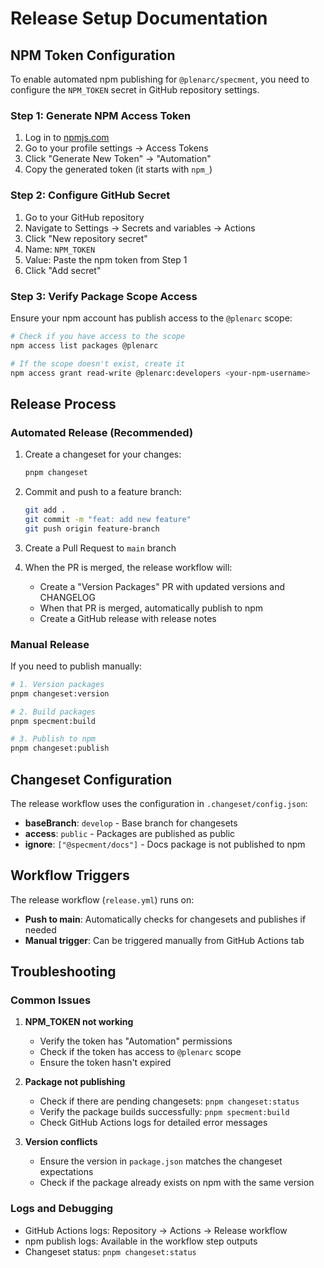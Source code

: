 # Release Setup Documentation

## NPM Token Configuration

To enable automated npm publishing for `@plenarc/specment`, you need to configure the `NPM_TOKEN` secret in GitHub repository settings.

### Step 1: Generate NPM Access Token

1. Log in to [npmjs.com](https://www.npmjs.com/)
1. Go to your profile settings → Access Tokens
1. Click "Generate New Token" → "Automation"
1. Copy the generated token (it starts with `npm_`)

### Step 2: Configure GitHub Secret

1. Go to your GitHub repository
1. Navigate to Settings → Secrets and variables → Actions
1. Click "New repository secret"
1. Name: `NPM_TOKEN`
1. Value: Paste the npm token from Step 1
1. Click "Add secret"

### Step 3: Verify Package Scope Access

Ensure your npm account has publish access to the `@plenarc` scope:

```bash
# Check if you have access to the scope
npm access list packages @plenarc

# If the scope doesn't exist, create it
npm access grant read-write @plenarc:developers <your-npm-username>
```

## Release Process

### Automated Release (Recommended)

1. Create a changeset for your changes:
   ```bash
   pnpm changeset
   ```

1. Commit and push to a feature branch:
   ```bash
   git add .
   git commit -m "feat: add new feature"
   git push origin feature-branch
   ```

1. Create a Pull Request to `main` branch

1. When the PR is merged, the release workflow will:
   - Create a "Version Packages" PR with updated versions and CHANGELOG
   - When that PR is merged, automatically publish to npm
   - Create a GitHub release with release notes

### Manual Release

If you need to publish manually:

```bash
# 1. Version packages
pnpm changeset:version

# 2. Build packages
pnpm specment:build

# 3. Publish to npm
pnpm changeset:publish
```

## Changeset Configuration

The release workflow uses the configuration in `.changeset/config.json`:

- **baseBranch**: `develop` - Base branch for changesets
- **access**: `public` - Packages are published as public
- **ignore**: `["@specment/docs"]` - Docs package is not published to npm

## Workflow Triggers

The release workflow (`release.yml`) runs on:

- **Push to main**: Automatically checks for changesets and publishes if needed
- **Manual trigger**: Can be triggered manually from GitHub Actions tab

## Troubleshooting

### Common Issues

1. **NPM_TOKEN not working**
   - Verify the token has "Automation" permissions
   - Check if the token has access to `@plenarc` scope
   - Ensure the token hasn't expired

1. **Package not publishing**
   - Check if there are pending changesets: `pnpm changeset:status`
   - Verify the package builds successfully: `pnpm specment:build`
   - Check GitHub Actions logs for detailed error messages

1. **Version conflicts**
   - Ensure the version in `package.json` matches the changeset expectations
   - Check if the package already exists on npm with the same version

### Logs and Debugging

- GitHub Actions logs: Repository → Actions → Release workflow
- npm publish logs: Available in the workflow step outputs
- Changeset status: `pnpm changeset:status`
